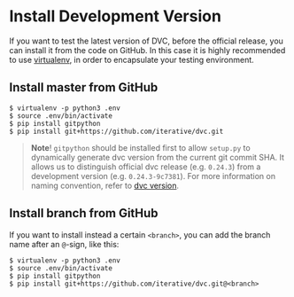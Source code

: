 # Install Development Version

If you want to test the latest version of DVC, before the official release, you
can install it from the code on GitHub. In this case it is highly recommended to
use [virtualenv](https://virtualenv.pypa.io/en/stable/), in order to encapsulate
your testing environment.

## Install master from GitHub

```dvc
$ virtualenv -p python3 .env
$ source .env/bin/activate
$ pip install gitpython
$ pip install git+https://github.com/iterative/dvc.git
```

> **Note**! `gitpython` should be installed first to allow `setup.py` to
> dynamically generate dvc version from the current git commit SHA. It allows us
> to distinguish official dvc release (e.g. `0.24.3`) from a development version
> (e.g. `0.24.3-9c7381`). For more information on naming convention, refer to
> [dvc version](/doc/command-reference/version).

## Install branch from GitHub

If you want to install instead a certain `<branch>`, you can add the branch name
after an `@`-sign, like this:

```dvc
$ virtualenv -p python3 .env
$ source .env/bin/activate
$ pip install gitpython
$ pip install git+https://github.com/iterative/dvc.git@<branch>
```

